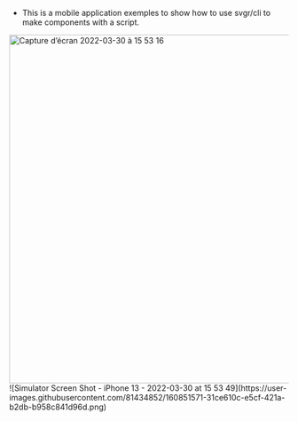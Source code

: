 * This is a mobile application exemples to show how to use svgr/cli to make components with a script.

<img width="628" alt="Capture d’écran 2022-03-30 à 15 53 16" src="https://user-images.githubusercontent.com/81434852/160851545-b2f67437-459a-4f8c-88ad-a8b66afee3a5.png">
![Simulator Screen Shot - iPhone 13 - 2022-03-30 at 15 53 49](https://user-images.githubusercontent.com/81434852/160851571-31ce610c-e5cf-421a-b2db-b958c841d96d.png)
